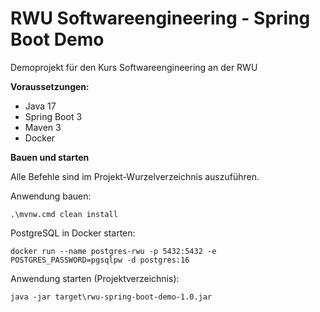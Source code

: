 # RWU Softwareengineering - Spring Boot Demo

Demoprojekt für den Kurs Softwareengineering an der RWU

**Voraussetzungen:**

* Java 17
* Spring Boot 3
* Maven 3
* Docker

**Bauen und starten**

Alle Befehle sind im Projekt-Wurzelverzeichnis auszuführen.

Anwendung bauen:

```.\mvnw.cmd clean install```

PostgreSQL in Docker starten:

```docker run --name postgres-rwu -p 5432:5432 -e POSTGRES_PASSWORD=pgsqlpw -d postgres:16```

Anwendung starten (Projektverzeichnis):

```java -jar target\rwu-spring-boot-demo-1.0.jar```
